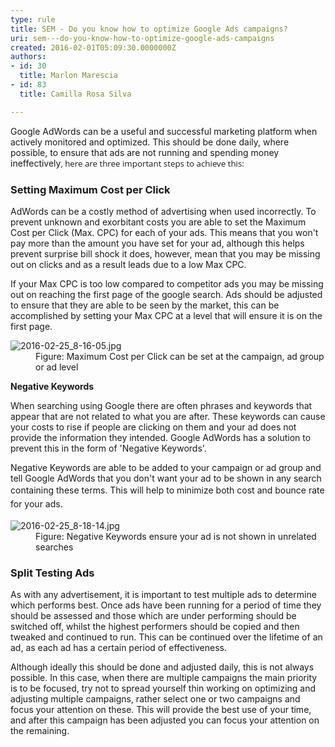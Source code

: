 ```yaml
---
type: rule
title: SEM - Do you know how to optimize Google Ads campaigns?
uri: sem---do-you-know-how-to-optimize-google-ads-campaigns
created: 2016-02-01T05:09:30.0000000Z
authors:
- id: 30
  title: Marlon Marescia
- id: 83
  title: Camilla Rosa Silva

---
```




<span class='intro'> <p>​Google AdWords can be a useful and successful marketing platform when actively monitored and optimized. This should be done daily, where possible, to ensure that ads are not running and spending money ineffectively<span style="font-size&#58;10pt;font-family&#58;&quot;open sans&quot;, sans-serif;">, here are three important steps to achieve this&#58;</span></p> </span>

<h3 class="ssw15-rteElement-H3">Setting Maximum Cost per Click <br></h3><p>AdWords can be a costly method of advertising when used incorrectly. To prevent unknown and exorbitant costs you are able to set the Maximum Cost per Click (Max. CPC) for each of your ads. This means that you won't pay more than the amount you have set for your ad, although this helps prevent surprise bill shock it does,​ however, mean that you may be missing out on clicks and as a result leads due to a low Max CPC.&#160;</p><p>If your Max CPC is too low compared to competitor ads you may be missing out on reaching the first page of the google search. Ads should be adjusted to ensure that they are able to be seen by the market, this can be accomplished by setting your Max CPC at a level that will ensure it is on the first page.</p><dl class="image"><dt><img src="/SiteAssets/do-you-know-how-to-optimize-google-adwords-campaigns/2016-02-25_8-16-05.jpg" alt="2016-02-25_8-16-05.jpg" /></dt><dd>Figure&#58; Maximum Cost per Click can be set at the campaign, ad group or ad level</dd></dl><p>
   <strong>Negative Keywords</strong></p><p>When searching using Google there are often phrases and keywords that appear that are not related to what you are after. These keywords can cause your costs to rise if people are clicking on them and your ad does not provide the information they intended. Google AdWords has a solution to prevent this in the form of 'Negative Keywords'.&#160;</p><p>Negative Keywords are able to be added to your campaign or ad group&#160;and tell Google AdWords that you don't want your ad to be shown in any search containing these terms. This will help to minimize both <span style="line-height&#58;1.6;">cost and bounce rate for your ads.</span><br></p><dl class="image"><dt><img src="/SiteAssets/do-you-know-how-to-optimize-google-adwords-campaigns/2016-02-25_8-18-14.jpg" alt="2016-02-25_8-18-14.jpg" /></dt><dd>Figure&#58; Negative Keywords ensure your ad is not shown in unrelated searches</dd></dl> 
<h3 class="ssw15-rteElement-H3">Split Testing Ads <br></h3><p>As with any advertisement, it is important to test multiple ads to determine which performs best. Once ads have been running for a period of time&#160;they should be assessed and those which are under performing should be switched off, whilst the highest performers should be copied and then tweaked and continued to run. This can be continued over the lifetime of an ad, as each ad has a certain period of effectiveness. <br></p><p>Although ideally this should be done and adjusted daily, this is not always possible. In this case, when there are multiple campaigns the main priority is to be focused, try not to spread yourself thin working on optimizing and adjusting&#160;multiple campaigns, rather select one or two campaigns and focus your attention on these. This will provide the best use of your time, and after this campaign has been adjusted you can focus your attention on the remaining.</p>


